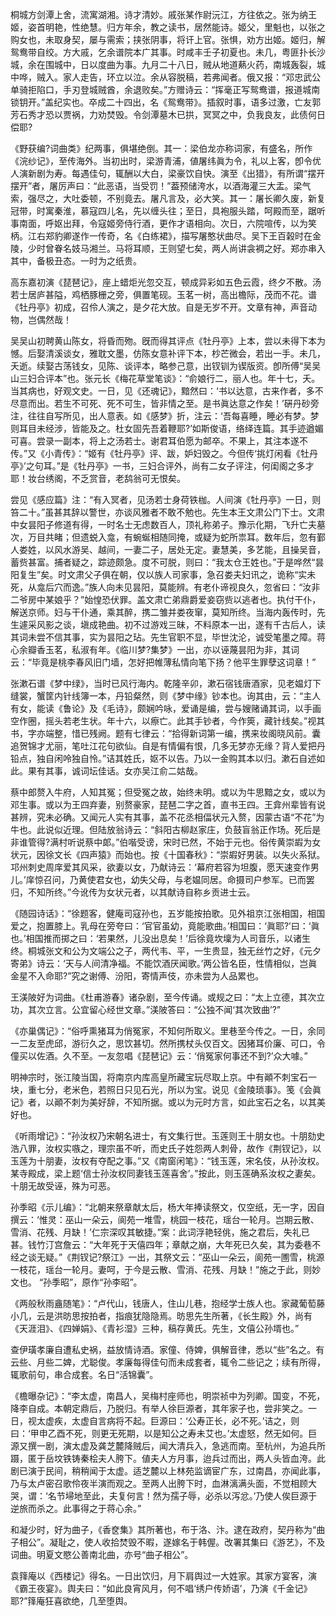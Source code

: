 <!-- { "loadSidebar": true } -->
桐城方剑潭上舍，流寓湖湘。诗才清妙。戚张某作尉沅江，方往依之。张为纳王姬，姿首明艳，性绝慧。归方年余，教之读书，居然能诗。姬父，里魁也，以张之购女也，未取身契，屡与需索；挟张阴事，将讦上官。张惧，劝方出姬。姬归，解鸳鸯带自绞。方大戚，乞余谱院本广其事。时咸丰壬子初夏也。未几，粤匪扑长沙城，余在围城中，日以度曲为事。九月二十八日，贼从地道爇火药，南城轰裂，城中哗，贼入。家人走告，环立以泣。余从容脱稿，若弗闻者。俄又报：“邓忠武公单骑拒陷口，手刃登城贼酋，余退败矣。”方赠诗云：“挥毫正写鸳鸯谱，报道城南锁钥开。”盖纪实也。卒成二十四出，名《鸳鸯带》。插叙时事，语多过激，亡友郭芳石秀才恐以贾祸，力劝焚毁。令剑潭墓木已拱，冥冥之中，负我良友，此债何日偿耶?

《野获编?词曲类》纪两事，俱堪绝倒。其一：梁伯龙亦称词家，有盛名，所作《浣纱记》，至传海外。当初出时，梁游青浦，値屠纬眞为令，礼以上客，卽令优人演新剧为寿。每遇佳句，辄酬以大白，梁豪饮自快。演至《出猎》，有所谓“摆开摆开”者，屠厉声曰：“此恶语，当受罚！”葢预储洿水，以酒海灌三大盂。梁气索，强尽之，大吐委顿，不别竟去。屠凡言及，必大笑。其一：屠长卿久废，新复冠带，时寓秦淮，慕寇四儿名，先以缠头往；至日，具袍服头踏，呵殿而至，踞听事南面，呼妪出拜，令寇姬旁侍行酒，更作才语相向。次日，六院喧传，以为笑柄。江右郑豹卿遂作一传奇，名《白练裙》，描写屠憨状曲尽。吴下王百榖时在金陵，少时曾眷名妓马湘兰。马将耳顺，王则望七矣，两人尚讲衾裯之好。郑亦串入其中，备极丑态。一时为之纸贵。

高东嘉初演《琵琶记》，座上蜡炬光忽交互，顿成异彩如五色云霞，终夕不散。汤若士居庐甚隘，鸡栖豚栅之旁，俱置笔砚。玉茗一树，高出檐际，茂而不花。谱《牡丹亭》初成，召伶人演之，是夕花大放。自是无岁不开。文章有神，声音动物，岂偶然哉！

吴吴山初聘黄山陈女，将昏而歾。旣而得其评点《牡丹亭》上本，尝以未得下本为憾。后娶清溪谈女，雅耽文墨，仿陈女意补评下本，杪芒微会，若出一手。未几，夭逝。续娶古荡钱女，见陈、谈评本，略参己意，出钗钏为锲版资。卽所傅“吴吴山三妇合评本”也。张元长《梅花草堂笔谈》：“俞娘行二，丽人也。年十七，夭。当其病也，好观文史。一日，见《还魂记》，黯然曰：‘书以达意，古来作者，多不尽意而出。若生不可死、死不可生，皆非情之至。是书眞达意之作矣！’硏丹砂旁注，往往自写所见，出人意表。如《感梦》折，注云：‘吾每喜睡，睡必有梦。梦则耳目未经涉，皆能及之。杜女固先吾着鞭耶?’如斯俊语，络绎连篇。其手迹遒媚可喜。尝录一副本，将上之汤若士。谢君耳伯愿为邮卒。不果上，其注本遂不传。”又《小青传》：“姬有《牡丹亭》评、跋，妒妇毁之。今但传‘挑灯闲看《牡丹亭》’之句耳。”是《牡丹亭》一书，三妇合评外，尚有二女子评注，何闺阁之多才耶！妆台绣阁，不乏赏音，老鸹翁可无恨矣。

尝见《感应篇》注：“有入冥者，见汤若士身荷铁枷。人间演《牡丹亭》一日，则笞二十。”虽甚其辞以警世，亦谈风雅者不敢不勉也。先生本王文肃公门下士。文肃中女昙阳子修道有得，一时名士无虑数百人，顶礼称弟子。豫示化期，飞升亡夫墓次，万目共睹；但遗蜕入龛，有蜿蜒相随同掩，或疑为蛇所祟耳。数年后，忽有鄞人娄姓，以风水游吴、越间，一妻二子，居处无定。妻慧美，多艺能，且操吴音，蓄赀甚富。捕者疑之，踪迹颇急。度不可脱，则曰：“我太仓王姓也。”于是哗然“昙阳复生”矣。时文肃父子俱在朝，仅以族人司家事，急召娄夫妇讯之，诡称“实未死，从龛后穴而逸。”族人向未见昙阳，莫能辨。有老仆谛视良久，忽省曰：“汝非二爷房中某娘乎？”始惶恐伏罪。盖文肃亡弟鼎爵爱妾窃赀以逃者也。执付干仆，解送京师。妇与干仆通，乘其醉，携二雏并娄夜窜，莫知所终。当海内轰传时，先生遽采风影之谈，塡成艳曲。初不过游戏三昧，不料原本一出，遂有千古后人，读其词未尝不信其事，实为昙阳之玷。先生官职不显，毕世沈沦，诚受笔墨之障。蒋心余瓣香玉茗，私淑有年。《临川梦?集梦》一出，亦以诬蔑昙阳为非，其词云：“毕竟是桃李春风旧门墙，怎好把帷薄私情向笔下扬？他平生罪孽这词章！”

张漱石谱《梦中绿》，当时已风行海内。乾隆辛卯，漱石宿钱唐酒家，见老媪灯下缝裳，蟹筐内针线簿一本，丹铅粲然，则《梦中缘》钞本也。询其由，云：“主人有女，能读《鲁论》及《毛诗》，颇娴吟咏，爱诵是编，尝与嫂赌诵其词，以手画空作圈，摇头若老生状。年十六，以瘵亡。此其手钞者，今作筴，藏针线矣。”视其书，字亦端整，惜已残阙。题有七律云：“拾得新词第一编，携来妆阁晓风前。囊追贺锦才尤丽，笔吐江花句欲仙。自是有情偏有恨，几多无梦亦无缘？背人爱把丹铅点，独自闲呤独自怜。”诘其姓氏，妪不以告。乃以一金购其本以归。漱石自述如此。果有其事，诚词坛佳话。女亦吴江俞二姑哉。

蔡中郎赘入牛府，人知其冤；但受冤之故，始终未明。或以为牛思黯之女，或以为邓生事。或以为王四弃妻，别赘豪家，琵琶二字之首，直书王四。王弇州辈皆有说甚辨，究未必确。又闻元人实有其事，盖不花丞相偪状元入赘，因蒙古语“不花”为牛也。此说似近理。但陆放翁诗云：“斜阳古柳赵家庄，负鼓盲翁正作场。死后是非谁管得?满村听说蔡中郞。”伯喈受谤，宋时已然，不始于元也。俗传黄崇嘏为女状元，因徐文长《四声猿》而始也。按《十国春秋》：“崇嘏好男装。以失火系狱。邛州刺史周庠爱其风采，欲妻以女，乃献诗云：‘幕府若容为坦腹，愿天速变作男儿。’庠惊召问，乃黄使君女也，幼失父母，与老媪同居。命摄司户参军。已而罢归，不知所终。”今讹传为女状元者，以其献诗自称乡贡进士云。

《随园诗话》：“徐题客，健庵司寇孙也，五岁能按拍歌。见外祖京江张相国，相国爱之，抱置膝上。乳母在旁夸曰：‘官官虽幼，竟能歌曲。’相国曰：‘眞耶?’曰：‘眞也。’相国推而掷之曰：‘若果然，儿没出息矣！’后徐竟坎壈为人司音乐，以诸生终。桐城张文和公为文端公之子，两代韦、平，一生贵显，独无丝竹之好，《元夕寄弟》诗云：‘天与人间清净福。不能饮酒厌闻歌。’两公皆名臣，性情相似，岂眞金星不入命耶?”究之谢傅、汾阳，寄情声伎，亦未尝为人品累也。

王渼陂好为词曲。《杜甫游春》诸杂剧，至今传诵。或规之曰：“太上立德，其次立功，其次立言。公宜留心经世文章。”渼陂答曰：“公独不闻‘其次致曲’?”

《亦巢偶记》：“俗呼熏猪耳为俏冤家，不知何所取义。里巷至今传之。一日，余同一二友至虎邱，游衍久之，思饮甚切。然所携杖头仅百文。因猪耳价廉、可口，令僮买以佐酒。久不至。一友忽唱《琵琶记》云：‘俏冤家何事还不到?’众大噱。”

明神宗时，张江陵当国，将南京内库高皇所藏宝玩尽取上京。中有顚不刺宝石一块，重七分，老米色，若照日只见石光，所以为宝。说见《金陵琐事》。笺《会眞记》者，以顚不刺为美好辞，不知所据。或以为元时方言，如此宝石之名，以其美好也。

《听雨增记》：“孙汝权乃宋朝名进士，有文集行世。玉莲则王十朋女也。十朋劾史浩八罪，汝权实嗾之，理宗虽不听，而史氏子姓怨两人刺骨，故作《荆钗记》，以玉莲为十朋妻，汝权有夺配之事。”又《南窗闲笔》：“钱玉莲，宋名伎，从孙汝权。某寺殿成，梁上题‘信士孙汝权同妻钱玉莲喜舍’。”按此，则玉莲确系汝权之妻矣。十朋无故受诬，殊为可恶。

孙季昭《示儿编》：“北朝来祭章献太后，杨大年捧读祭文，仅空纸，无一字，因自撰云：‘惟灵：巫山一朵云，阆苑一堆雪，桃园一枝花，瑶台一轮月。岂期云散、雪消、花残、月缺！’仁宗深叹其敏捷。”案：此词浮艳轻佻，施之君后，失礼已甚。钱竹汀宫詹云：“大年死于天僖四年；章献之崩，大年死已久矣，其为委巷不经之谈无疑。”《荆钗记?祭江》一出，其祭文云：“巫山一朵云，阆苑一圑雪，桃源一枝花，瑶台一轮月。妻呵，于今是云散、雪消、花残、月缺！”施之于此，则妙文也。
“孙季昭”，原作“孙李昭”。

《两般秋雨盦随笔》：“卢代山，钱唐人，住山儿巷，抱经学士族人也。家藏葡萄藤小几，云是洪昉思按拍者，指痕犹隐隐焉。昉思先生所著，《长生殿》外，尚有《天涯泪》、《四婵娟》、《青衫湿》三种，稿存黄氏。先生，文僖公孙壻也。”

查伊璜孝廉自遭私史祸，益放情诗酒。家僮、侍婢，俱解音律，悉以“些”名之。有云些、月些二婢，尤聪俊。孝廉每得佳句而未成套者，辄令二些记之；续有所得，辄歌前句，串合成套。名日“活锦囊”。

《檐曝杂记》：“李太虚，南昌人，吴梅村座师也，明崇祯中为列卿。国变，不死，降李自成。本朝定鼎后，乃脱归。有举人徐巨源者，其年家子也，尝非笑之。一日，视太虚疾，太虚自言病将不起。巨源曰：‘公寿正长，必不死。’诘之，则曰：‘甲申乙酉不死，则更无死期，以是知公之寿未艾也。’太虚怒，然无如何。巨源又撰一剧，演太虚及龚芝麓降贼后，闻大清兵入，急逃而南。至杭州，为追兵所蹑，匿于岳坟铁铸秦桧夫人胯下。値夫人方月事，迨兵过而出，两人头皆血洿。此剧已演于民间，稍稍闻于太虚。适芝麓以上林苑监谪宦广东，过南昌，亦闻此事，乃与太卢密召歌伶夜半演而观之。至两人出胯下时，血淋漓满头面，不觉相顾大哭，谓：‘名节埽地至此，夫复何言！然为孺子辱，必杀以泻忿。’乃使人俟巨源于逆旅而杀之。此事得之于蒋心余。”

和凝少时，好为曲子，《香奁集》其所著也，布于洛、汴。逮在政府，契丹称为“曲子相公”。凝耻之，使人收拾焚毁不暇，遂嫁名于韩偓。改署其集曰《游艺》，不及词曲。明夏文愍公善南北曲，亦号“曲子相公”。

袁箨庵以《西楼记》得名。一日出饮归，月下肩舆过一大姓家。其家方宴客，演《霸王夜宴》。舆夫曰：“如此良宵风月，何不唱‘绣户传娇语’，乃演《千金记》耶?”箨庵狂喜欲绝，几至堕舆。

